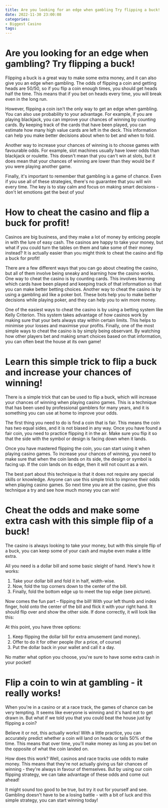```yaml
---
title: Are you looking for an edge when gambling Try flipping a buck!
date: 2022-11-30 23:00:08
categories:
- Biggest Casino
tags:
---
```



#  Are you looking for an edge when gambling? Try flipping a buck!

Flipping a buck is a great way to make some extra money, and it can also give you an edge when gambling. The odds of flipping a coin and getting heads are 50/50, so if you flip a coin enough times, you should get heads half the time. This means that if you bet on heads every time, you will break even in the long run.

However, flipping a coin isn't the only way to get an edge when gambling. You can also use probability to your advantage. For example, if you are playing blackjack, you can improve your chances of winning by counting cards. By keeping track of the cards that have been played, you can estimate how many high value cards are left in the deck. This information can help you make better decisions about when to bet and when to fold.

Another way to increase your chances of winning is to choose games with favourable odds. For example, slot machines usually have lower odds than blackjack or roulette. This doesn't mean that you can't win at slots, but it does mean that your chances of winning are lower than they would be if you were playing another game.

Finally, it's important to remember that gambling is a game of chance. Even if you use all of these strategies, there's no guarantee that you will win every time. The key is to stay calm and focus on making smart decisions - don't let emotions get the best of you!

#  How to cheat the casino and flip a buck for profit!

Casinos are big business, and they make a lot of money by enticing people in with the lure of easy cash. The casinos are happy to take your money, but what if you could turn the tables on them and take some of their money instead? It is actually easier than you might think to cheat the casino and flip a buck for profit!

There are a few different ways that you can go about cheating the casino, but all of them involve being sneaky and learning how the casino works. One way to cheat the casino is by counting cards. This involves learning which cards have been played and keeping track of that information so that you can make better betting choices. Another way to cheat the casino is by using a gambling aid like a poker bot. These bots help you to make better decisions while playing poker, and they can help you to win more money.

One of the easiest ways to cheat the casino is by using a betting system like Kelly Criterion. This system takes advantage of how casinos work by making sure that your bets always stay within certain limits. This helps to minimise your losses and maximise your profits. Finally, one of the most simple ways to cheat the casino is by simply being observant. By watching how other players bet and making smart choices based on that information, you can often beat the house at its own game!

#  Learn this simple trick to flip a buck and increase your chances of winning!

There is a simple trick that can be used to flip a buck, which will increase your chances of winning when playing casino games. This is a technique that has been used by professional gamblers for many years, and it is something you can use at home to improve your odds.

The first thing you need to do is find a coin that is fair. This means the coin has two equal sides, and it is not biased in any way. Once you have found a fair coin, you need to practice flipping it in the air. Make sure you flip it so that the side with the symbol or design is facing down when it lands.

Once you have mastered flipping the coin, you can start using it when playing casino games. To increase your chances of winning, you need to make sure that when the coin lands on its side, the design or symbol is facing up. If the coin lands on its edge, then it will not count as a win.

The best part about this technique is that it does not require any special skills or knowledge. Anyone can use this simple trick to improve their odds when playing casino games. So next time you are at the casino, give this technique a try and see how much money you can win!

#  Cheat the odds and make some extra cash with this simple flip of a buck!

The casino is always looking to take your money, but with this simple flip of a buck, you can keep some of your cash and maybe even make a little extra.

All you need is a dollar bill and some basic sleight of hand. Here's how it works:

1. Take your dollar bill and fold it in half, width-wise.
2. Now, fold the top corners down to the center of the bill.
3. Finally, fold the bottom edge up to meet the top edge (see picture).




Now comes the fun part – flipping the bill! With your left thumb and index finger, hold onto the center of the bill and flick it with your right hand. It should flip over and show the other side. If done correctly, it will look like this:




At this point, you have three options:
1) Keep flipping the dollar bill for extra amusement (and money). 
2) Offer to do it for other people (for a price, of course) 
3) Put the dollar back in your wallet and call it a day.

No matter what option you choose, you're sure to have some extra cash in your pocket!

#  Flip a coin to win at gambling - it really works!

When you're in a casino or at a race track, the games of chance can be very tempting. It seems like everyone is winning and it's hard not to get drawn in. But what if we told you that you could beat the house just by flipping a coin?

Believe it or not, this actually works! With a little practice, you can accurately predict whether a coin will land on heads or tails 50% of the time. This means that over time, you'll make money as long as you bet on the opposite of what the coin landed on.

How does this work? Well, casinos and race tracks use odds to make money. This means that they're not actually giving us fair chances of winning - they're always in favour of themselves. But by using our coin flipping strategy, we can take advantage of these odds and come out ahead!

It might sound too good to be true, but try it out for yourself and see. Gambling doesn't have to be a losing battle - with a bit of luck and this simple strategy, you can start winning today!